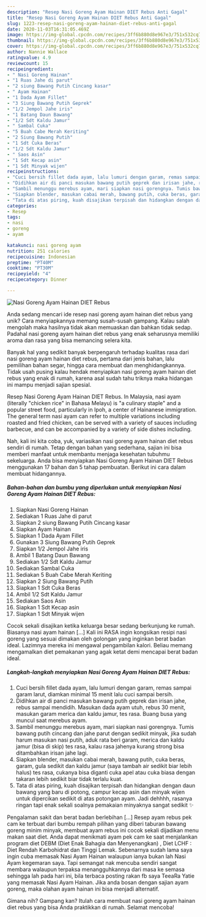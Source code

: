 ```yaml
---
description: "Resep Nasi Goreng Ayam Hainan DIET Rebus Anti Gagal"
title: "Resep Nasi Goreng Ayam Hainan DIET Rebus Anti Gagal"
slug: 1223-resep-nasi-goreng-ayam-hainan-diet-rebus-anti-gagal
date: 2020-11-03T16:31:05.469Z
image: https://img-global.cpcdn.com/recipes/3ff6b880d8e967e3/751x532cq70/nasi-goreng-ayam-hainan-diet-rebus-foto-resep-utama.jpg
thumbnail: https://img-global.cpcdn.com/recipes/3ff6b880d8e967e3/751x532cq70/nasi-goreng-ayam-hainan-diet-rebus-foto-resep-utama.jpg
cover: https://img-global.cpcdn.com/recipes/3ff6b880d8e967e3/751x532cq70/nasi-goreng-ayam-hainan-diet-rebus-foto-resep-utama.jpg
author: Nannie Wallace
ratingvalue: 4.9
reviewcount: 15
recipeingredient:
- " Nasi Goreng Hainan"
- "1 Ruas Jahe di parut"
- "2 siung Bawang Putih Cincang kasar"
- " Ayam Hainan"
- "1 Dada Ayam Fillet"
- "3 Siung Bawang Putih Geprek"
- "1/2 Jempol Jahe iris"
- "1 Batang Daun Bawang"
- "1/2 Sdt Kaldu Jamur"
- " Sambal Cuka"
- "5 Buah Cabe Merah Keriting"
- "2 Siung Bawang Putih"
- "1 Sdt Cuka Beras"
- "1/2 Sdt Kaldu Jamur"
- " Saos Asin"
- "1 Sdt Kecap asin"
- "1 Sdt Minyak wijen"
recipeinstructions:
- "Cuci bersih fillet dada ayam, lalu lumuri dengan garam, remas sampai garam larut, diamkan minimal 15 menit lalu cuci sampai bersih."
- "Didihkan air di panci masukan bawang putih geprek dan irisan jahe, rebus sampai mendidih. Masukan dada ayam utuh, rebus 30 menit, masukan garam merica dan kaldu jamur, tes rasa. Buang busa yang muncul saat merebus ayam."
- "Sambil menunggu merebus ayam, mari siapkan nasi gorengnya. Tumis bawang putih cincang dan jahe parut dengan sedikit minyak, jika sudah harum masukan nasi putih, aduk rata beri garam, merica dan kaldu jamur (bisa di skip) tes rasa, kalau rasa jahenya kurang strong bisa ditambahkan irisan jahe lagi."
- "Siapkan blender, masukan cabai merah, bawang putih, cuka beras, garam, gula sedikit dan kaldu jamur (saya tambah air sedikit biar lebih halus) tes rasa, cukanya bisa diganti cuka apel atau cuka biasa dengan takaran lebih sedikit biar tidak terlalu kuat."
- "Tata di atas piring, kuah disajikan terpisah dan hidangkan dengan daun bawang yang baru di potong, campur kecap asin dan minyak wijen untuk dipercikan sedikit di atas potongan ayam. Jadi dehhhh, rasanya ringan tapi enak sekali soalnya pemakaian minyaknya sangat sedikit ✨"
categories:
- Resep
tags:
- nasi
- goreng
- ayam

katakunci: nasi goreng ayam 
nutrition: 251 calories
recipecuisine: Indonesian
preptime: "PT40M"
cooktime: "PT30M"
recipeyield: "4"
recipecategory: Dinner

---
```



![Nasi Goreng Ayam Hainan DIET Rebus](https://img-global.cpcdn.com/recipes/3ff6b880d8e967e3/751x532cq70/nasi-goreng-ayam-hainan-diet-rebus-foto-resep-utama.jpg)

Anda sedang mencari ide resep nasi goreng ayam hainan diet rebus yang unik? Cara menyiapkannya memang susah-susah gampang. Kalau salah mengolah maka hasilnya tidak akan memuaskan dan bahkan tidak sedap. Padahal nasi goreng ayam hainan diet rebus yang enak seharusnya memiliki aroma dan rasa yang bisa memancing selera kita.

Banyak hal yang sedikit banyak berpengaruh terhadap kualitas rasa dari nasi goreng ayam hainan diet rebus, pertama dari jenis bahan, lalu pemilihan bahan segar, hingga cara membuat dan menghidangkannya. Tidak usah pusing kalau hendak menyiapkan nasi goreng ayam hainan diet rebus yang enak di rumah, karena asal sudah tahu triknya maka hidangan ini mampu menjadi sajian spesial.

Resep Nasi Goreng Ayam Hainan DIET Rebus. In Malaysia, nasi ayam (literally &#34;chicken rice&#34; in Bahasa Melayu) is &#34;a culinary staple&#34; and a popular street food, particularly in Ipoh, a center of Hainanese immigration. The general term nasi ayam can refer to multiple variations including roasted and fried chicken, can be served with a variety of sauces including barbecue, and can be accompanied by a variety of side dishes including.


Nah, kali ini kita coba, yuk, variasikan nasi goreng ayam hainan diet rebus sendiri di rumah. Tetap dengan bahan yang sederhana, sajian ini bisa memberi manfaat untuk membantu menjaga kesehatan tubuhmu sekeluarga. Anda bisa menyiapkan Nasi Goreng Ayam Hainan DIET Rebus menggunakan 17 bahan dan 5 tahap pembuatan. Berikut ini cara dalam membuat hidangannya.

<!--inarticleads1-->

##### Bahan-bahan dan bumbu yang diperlukan untuk menyiapkan Nasi Goreng Ayam Hainan DIET Rebus:

1. Siapkan  Nasi Goreng Hainan
1. Sediakan 1 Ruas Jahe di parut
1. Siapkan 2 siung Bawang Putih Cincang kasar
1. Siapkan  Ayam Hainan
1. Siapkan 1 Dada Ayam Fillet
1. Gunakan 3 Siung Bawang Putih Geprek
1. Siapkan 1/2 Jempol Jahe iris
1. Ambil 1 Batang Daun Bawang
1. Sediakan 1/2 Sdt Kaldu Jamur
1. Sediakan  Sambal Cuka
1. Sediakan 5 Buah Cabe Merah Keriting
1. Siapkan 2 Siung Bawang Putih
1. Siapkan 1 Sdt Cuka Beras
1. Ambil 1/2 Sdt Kaldu Jamur
1. Sediakan  Saos Asin
1. Siapkan 1 Sdt Kecap asin
1. Siapkan 1 Sdt Minyak wijen


Cocok sekali disajikan ketika keluarga besar sedang berkunjung ke rumah. Biasanya nasi ayam hainan […] Kali ini RASA ingin kongsikan resipi nasi goreng yang sesuai dimakan oleh golongan yang inginkan berat badan ideal. Lazimnya mereka ini mengawal pengambilan kalori. Beliau memang mengamalkan diet pemakanan yang agak ketat demi mencapai berat badan ideal. 

<!--inarticleads2-->

##### Langkah-langkah menyiapkan Nasi Goreng Ayam Hainan DIET Rebus:

1. Cuci bersih fillet dada ayam, lalu lumuri dengan garam, remas sampai garam larut, diamkan minimal 15 menit lalu cuci sampai bersih.
1. Didihkan air di panci masukan bawang putih geprek dan irisan jahe, rebus sampai mendidih. Masukan dada ayam utuh, rebus 30 menit, masukan garam merica dan kaldu jamur, tes rasa. Buang busa yang muncul saat merebus ayam.
1. Sambil menunggu merebus ayam, mari siapkan nasi gorengnya. Tumis bawang putih cincang dan jahe parut dengan sedikit minyak, jika sudah harum masukan nasi putih, aduk rata beri garam, merica dan kaldu jamur (bisa di skip) tes rasa, kalau rasa jahenya kurang strong bisa ditambahkan irisan jahe lagi.
1. Siapkan blender, masukan cabai merah, bawang putih, cuka beras, garam, gula sedikit dan kaldu jamur (saya tambah air sedikit biar lebih halus) tes rasa, cukanya bisa diganti cuka apel atau cuka biasa dengan takaran lebih sedikit biar tidak terlalu kuat.
1. Tata di atas piring, kuah disajikan terpisah dan hidangkan dengan daun bawang yang baru di potong, campur kecap asin dan minyak wijen untuk dipercikan sedikit di atas potongan ayam. Jadi dehhhh, rasanya ringan tapi enak sekali soalnya pemakaian minyaknya sangat sedikit ✨


Pengalaman sakit dan berat badan berlebihan […] Resep ayam rebus pek cam ke terbuat dari bumbu rempah pilihan yang diberi taburan bawang goreng minim minyak, membuat ayam rebus ini cocok sekali dijadikan menu makan saat diet. Anda dapat menikmati ayam pek cam ke saat menjalankan program diet DEBM (Diet Enak Bahagia dan Menyenangkan) , Diet LCHF : Diet Rendah Karbohidrat dan Tinggi Lemak. Sebenarnya sudah lama saya ingin cuba memasak Nasi Ayam Hainan walaupun ianya bukan lah Nasi Ayam kegemaran saya. Tapi semangat nak mencuba sendiri sangat membara walaupun terpaksa menangguhkannya dari masa ke semasa sehingga lah pada hari ini, bila terbaca posting rakan fb saya TeeaRa Yatie yang memasak Nasi Ayam Hainan. Jika anda bosan dengan sajian ayam goreng, maka olahan ayam hainan ini bisa menjadi alternatif. 

Gimana nih? Gampang kan? Itulah cara membuat nasi goreng ayam hainan diet rebus yang bisa Anda praktikkan di rumah. Selamat mencoba!
